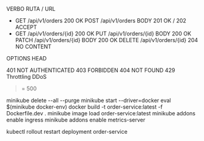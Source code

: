 VERBO     RUTA / URL
* GET       /api/v1/orders                200 OK
POST      /api/v1/orders        BODY    201 OK / 202 ACCEPT
* GET       /api/v1/orders/{id}           200 OK
PUT       /api/v1/orders/{id}   BODY    200 OK
PATCH     /api/v1/orders/{id}   BODY    200 OK
DELETE    /api/v1/orders/{id}           204 NO CONTENT

OPTIONS
HEAD

401 NOT AUTHENTICATED
403 FORBIDDEN
404 NOT FOUND
429 Throttling DDoS

>= 500

minikube delete --all --purge
minikube start --driver=docker
eval $(minikube docker-env)
docker build -t order-service:latest -f Dockerfile.dev .
minikube image load order-service:latest
minikube addons enable ingress
minikube addons enable metrics-server

kubectl rollout restart deployment order-service
